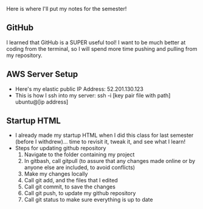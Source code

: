 Here is where I'll put my notes for the semester!
## GitHub
I learned that GitHub is a SUPER useful tool! I want to be much better at coding from the terminal, so I will spend more time pushing and pulling from my repository.
## AWS Server Setup
- Here's my elastic public IP Address: 52.201.130.123 
- This is how I ssh into my server:  ssh -i [key pair file with path] ubuntu@[ip address]
## Startup HTML
- I already made my startup HTML when I did this class for last semester (before I withdrew)... time to revisit it, tweak it, and see what I learn!
- Steps for updating github repository
    1. Navigate to the folder containing my project
    2. In gitbash, call gitpull (to assure that any changes made online or by anyone else are included, to avoid conflicts)
    3. Make my changes locally
    4. Call git add, and the files that I edited
    5. Call git commit, to save the changes
    6. Call git push, to update my github repository
    7. Call git status to make sure everything is up to date
